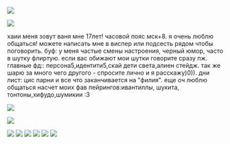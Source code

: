 
![](https://64.media.tumblr.com/e1ec876b22583bcf29326f14ab3efced/1f08f6a4f4b0f7f7-60/s540x810/6bc8f50955f3fc702b854d63bc163c33a39fb674.gifv)

![](https://64.media.tumblr.com/63ed9ed6d821d76cac692990af55b763/038b5d1fbc72f290-3a/s400x600/e3c8803610ae9d3b721819e1ef361c645deb1051.gifv)

хаии меня зовут ваня мне 17лет! часовой пояс мск+8. я очень люблю общаться! можете написать мне в виспер или подсесть рядом чтобы поговорить. буф: у меня частые смены настроения, черный юмор, часто в шутку флиртую. если вас обижают мои шутки говорите сразу пж. главные фд:: персона5,идентити5,скай дети света,алиен стейдж. так же шарю за много чего другого - спросите лично и я расскажу)0)). дни лист: цис парни и все что заканчивается на "филия". еще оч люблю общаться насчет моих фав пейрингов:ивантиллы, шукита, тонтоны,хифудо,шумикии :3

![](https://64.media.tumblr.com/17e82d80d490a1b2a882da84c3e23830/b3ae6884757269ec-18/s640x960/e8494acdbc1f4cdbb6a90c988094f40abb1e5c15.pnj)

![](https://64.media.tumblr.com/a699ec3b6aacf9650bd105cea95f496f/435a5ac68db5c1d4-ce/s75x75_c1/06cc6cfdc2a15eaf3dbcc62d76f52e34729a9a55.gifv)

![](https://64.media.tumblr.com/b72427a098959373560c0862dd8c12a0/0c50539804864d84-f5/s100x200/73a2b59da61ef2eea94d1bdb84ef49245c3b5b9c.pnj) ![](https://64.media.tumblr.com/dcdddd0b6be222edc5870bcfa9a4a62e/0c50539804864d84-66/s100x200/41ebae965c0dcd991ec96b024258e3bc57ecd297.pnj) ![](https://64.media.tumblr.com/50b0d1ef3089e695e359d076d9cdc8cf/75d16fe9c791f293-8a/s250x400/720d9699ad5195bca11caf562ac805f18f88e888.gifv)  ![](https://64.media.tumblr.com/a7f21c7ea25d2f7682d8c9d1df73831f/f38e4805dd67badc-da/s100x200/1f16a715857b90bf8d50524f84a0522aed90795e.pnj) ![](https://64.media.tumblr.com/d9616ab492079cf7f18c1c9cc28ca9af/0cca1253b9275575-65/s100x200/a1fb5fd88f369b8673358ab09d1ebfb7b53301aa.gifv) ![](https://64.media.tumblr.com/a2afad9337784cc5bb2858ed0c04bc01/4d34e0a2df867355-7c/s100x200/d7a78b208bc8076b1092e124272269ca19f12aca.gifv)

